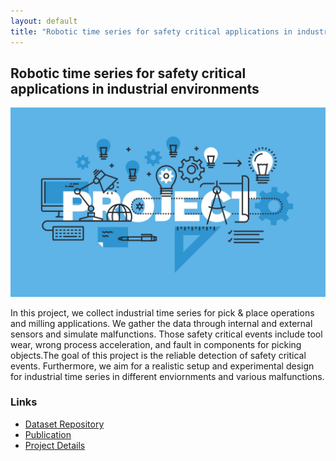 ```yaml
---
layout: default
title: "Robotic time series for safety critical applications in industrial environments"
---
```


<h2>Robotic time series for safety critical applications in industrial environments</h2>
<img src="/assets/research_img/project1.jpg" alt="Robotic time series for safety critical applications in industrial environments" style="max-width:100%; height:auto;">
<p> In this project, we collect industrial time series for pick & place operations and milling applications. We gather the data through internal and external sensors and simulate malfunctions. Those safety critical events include tool wear, wrong process acceleration, and fault in components for picking objects.The goal of this project is the reliable detection of safety critical events. Furthermore, we aim for a realistic setup and experimental design for industrial time series in different enviornments and various malfunctions.</p>

<h3>Links</h3>
<ul>
    <li><a href="GIT_LINK_HERE" target="_blank">Dataset Repository</a></li>
    <li><a href="PUBLICATION_LINK_HERE" target="_blank">Publication</a></li>
    <li><a href="PROJECT_LINK_HERE" target="_blank">Project Details</a></li>
</ul>